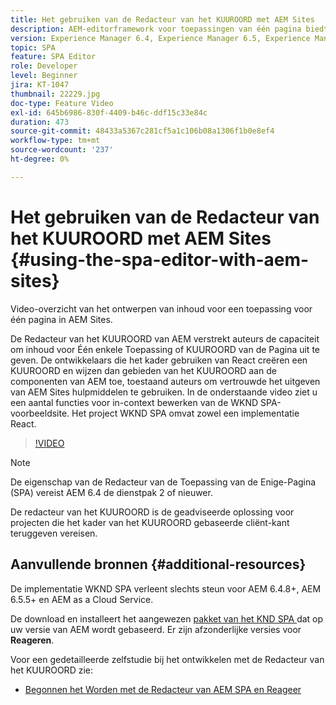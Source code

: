 ```yaml
---
title: Het gebruiken van de Redacteur van het KUUROORD met AEM Sites
description: AEM-editorframework voor toepassingen van één pagina biedt auteurs de mogelijkheid om inhoud te bewerken voor een toepassing of SPA van één pagina. De ontwikkelaars die of React kaders gebruiken leiden tot een KUUROORD en wijzen dan gebieden van het KUUROORD aan de componenten van AEM toe, die auteurs toestaan om vertrouwde het uitgeven van AEM Sites hulpmiddelen te gebruiken.
version: Experience Manager 6.4, Experience Manager 6.5, Experience Manager as a Cloud Service
topic: SPA
feature: SPA Editor
role: Developer
level: Beginner
jira: KT-1047
thumbnail: 22229.jpg
doc-type: Feature Video
exl-id: 645b6986-830f-4409-b46c-ddf15c33e84c
duration: 473
source-git-commit: 48433a5367c281cf5a1c106b08a1306f1b0e8ef4
workflow-type: tm+mt
source-wordcount: '237'
ht-degree: 0%

---
```


# Het gebruiken van de Redacteur van het KUUROORD met AEM Sites {#using-the-spa-editor-with-aem-sites}

Video-overzicht van het ontwerpen van inhoud voor een toepassing voor één pagina in AEM Sites.

De Redacteur van het KUUROORD van AEM verstrekt auteurs de capaciteit om inhoud voor Één enkele Toepassing of KUUROORD van de Pagina uit te geven. De ontwikkelaars die het kader gebruiken van React creëren een KUUROORD en wijzen dan gebieden van het KUUROORD aan de componenten van AEM toe, toestaand auteurs om vertrouwde het uitgeven van AEM Sites hulpmiddelen te gebruiken. In de onderstaande video ziet u een aantal functies voor in-context bewerken van de WKND SPA-voorbeeldsite. Het project WKND SPA omvat zowel een implementatie React.

>[!VIDEO](https://video.tv.adobe.com/v/22229?quality=12&learn=on)

>[!NOTE]
>
> De eigenschap van de Redacteur van de Toepassing van de Enige-Pagina (SPA) vereist AEM 6.4 de dienstpak 2 of nieuwer.
>
> De redacteur van het KUUROORD is de geadviseerde oplossing voor projecten die het kader van het KUUROORD gebaseerde cliënt-kant teruggeven vereisen.

## Aanvullende bronnen {#additional-resources}

De implementatie WKND SPA verleent slechts steun voor AEM 6.4.8+, AEM 6.5.5+ en AEM as a Cloud Service.

De download en installeert het aangewezen [ pakket van het KND SPA ](https://github.com/adobe/aem-guides-wknd-spa/releases) dat op uw versie van AEM wordt gebaseerd. Er zijn afzonderlijke versies voor **Reageren**.

Voor een gedetailleerde zelfstudie bij het ontwikkelen met de Redacteur van het KUUROORD zie:

* [ Begonnen het Worden met de Redacteur van AEM SPA en Reageer ](https://experienceleague.adobe.com/docs/experience-manager-learn/getting-started-with-aem-headless/spa-editor/react/overview.html)
